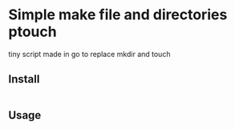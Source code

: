 # Simple make file and directories ptouch

tiny script made in go to replace mkdir and touch

## Install
```

```

## Usage
```bash

```


```bash

```


